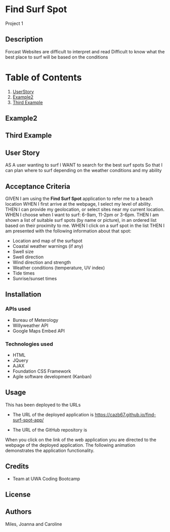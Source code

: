 # Find Surf Spot
Project 1

## Description

Forcast Websites are difficult to interpret and read Difficult to know what the best place to surf will be based on the conditions

# Table of Contents
1. [UserStory](#User-Story)
2. [Example2](#example2)
3. [Third Example](#third-example)


## Example2
## Third Example
  

## User Story 

AS A user wanting to surf
I WANT to search for the best surf spots
So that I can plan where to surf depending on the weather conditions and my ability

## Acceptance Criteria

GIVEN I am using the **Find Surf Spot** application to refer me to a beach location
WHEN I first arrive at the webpage, I select my level of ability.
THEN I can provide my geolocation, or select sites near my current location.
WHEN I choose when I want to surf: 6-9am, 11-2pm or 3-6pm.
THEN I am shown a list of suitable surf spots (by name or picture), in an ordered list based on their proximity to me.
WHEN I click on a surf spot in the list
THEN I am presented with the following information about that spot:

- Location and map of the surfspot 
- Coastal weather warnings (if any)
- Swell size
- Swell direction 
- Wind direction and strength 
- Weather conditions (temperature, UV index)
- Tide times
- Sunrise/sunset times

## Installation

### APIs used 
- Bureau of Meterology
- Willyweather API 
- Google Maps Embed API

### Technologies used 
- HTML
- JQuery
- AJAX
- Foundation CSS Framework
- Agile software development (Kanban)

## Usage
This has been deployed to the URLs 

* The URL of the deployed application is https://cazb67.github.io/find-surf-spot-app/

* The URL of the GitHub repository is 

When you click on the link of the web application you are directed to the webpage of the deployed application. The following animation demonstrates the application functionality.



## Credits
* Team at UWA Coding Bootcamp

## License

## Authors

Miles, Joanna and Caroline